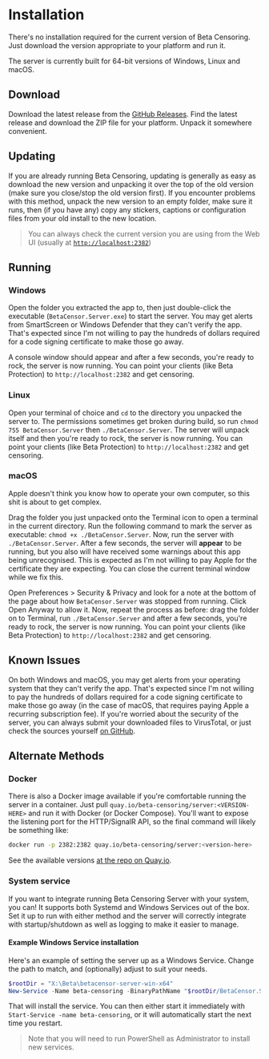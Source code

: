 # Installation

There's no installation required for the current version of Beta Censoring. Just download the version appropriate to your platform and run it.

The server is currently built for 64-bit versions of Windows, Linux and macOS.

## Download

Download the latest release from the [GitHub Releases](https://github.com/silveredgold/beta-censoring/releases). Find the latest release and download the ZIP file for your platform. Unpack it somewhere convenient.

## Updating

If you are already running Beta Censoring, updating is generally as easy as download the new version and unpacking it over the top of the old version (make sure you close/stop the old version first). If you encounter problems with this method, unpack the new version to an empty folder, make sure it runs, then (if you have any) copy any stickers, captions or configuration files from your old install to the new location. 

> You can always check the current version you are using from the Web UI (usually at [`http://localhost:2382`](http://localhost:2382/))

## Running

### Windows

Open the folder you extracted the app to, then just double-click the executable (`BetaCensor.Server.exe`) to start the server. You may get alerts from SmartScreen or Windows Defender that they can't verify the app. That's expected since I'm not willing to pay the hundreds of dollars required for a code signing certificate to make those go away.

A console window should appear and after a few seconds, you're ready to rock, the server is now running. You can point your clients (like Beta Protection) to `http://localhost:2382` and get censoring.

### Linux

Open your terminal of choice and `cd` to the directory you unpacked the server to. The permissions sometimes get broken during build, so run `chmod 755 BetaCensor.Server` then `./BetaCensor.Server`. The server will unpack itself and then you're ready to rock, the server is now running. You can point your clients (like Beta Protection) to `http://localhost:2382` and get censoring.

### macOS

Apple doesn't think you know how to operate your own computer, so this shit is about to get complex.

Drag the folder you just unpacked onto the Terminal icon to open a terminal in the current directory. Run the following command to mark the server as executable: `chmod +x ./BetaCensor.Server`. Now, run the server with `./BetaCensor.Server`. After a few seconds, the server will **appear** to be running, but you also will have received some warnings about this app being unrecognised. This is expected as I'm not willing to pay Apple for the certificate they are expecting. You can close the current terminal window while we fix this.

Open Preferences > Security & Privacy and look for a note at the bottom of the page about how `BetaCensor.Server` was stopped from running. Click Open Anyway to allow it. Now, repeat the process as before: drag the folder on to Terminal, run `./BetaCensor.Server` and after a few seconds, you're ready to rock, the server is now running. You can point your clients (like Beta Protection) to `http://localhost:2382` and get censoring.

## Known Issues

On both Windows and macOS, you may get alerts from your operating system that they can't verify the app. That's expected since I'm not willing to pay the hundreds of dollars required for a code signing certificate to make those go away (in the case of macOS, that requires paying Apple a recurring subscription fee). If you're worried about the security of the server, you can always submit your downloaded files to VirusTotal, or just check the sources yourself [on GitHub](https://github.com/silveredgold/beta-censoring).

## Alternate Methods

### Docker

There is also a Docker image available if you're comfortable running the server in a container. Just pull `quay.io/beta-censoring/server:<VERSION-HERE>` and run it with Docker (or Docker Compose). You'll want to expose the listening port for the HTTP/SignalR API, so the final command will likely be something like:

```bash
docker run -p 2382:2382 quay.io/beta-censoring/server:<version-here>
```

See the available versions [at the repo on Quay.io](https://quay.io/repository/beta-censoring/server).

### System service

If you want to integrate running Beta Censoring Server with your system, you can! It supports both Systemd and Windows Services out of the box. Set it up to run with either method and the server will correctly integrate with startup/shutdown as well as logging to make it easier to manage.

#### Example Windows Service installation

Here's an example of setting the server up as a Windows Service. Change the path to match, and (optionally) adjust to suit your needs.

```powershell
$rootDir = "X:\Beta\betacensor-server-win-x64"
New-Service -Name beta-censoring -BinaryPathName "$rootDir/BetaCensor.Server.exe --contentRoot ""$rootDir""" -DisplayName "Beta Censoring Server" -StartupType Automatic
```

That will install the service. You can then either start it immediately with `Start-Service -name beta-censoring`, or it will automatically start the next time you restart.

> Note that you will need to run PowerShell as Administrator to install new services.